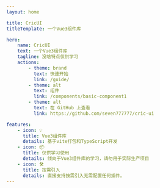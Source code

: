 ```yaml
---
layout: home

title: CricUI
titleTemplate: 一个Vue3组件库

hero:
    name: CricUI
    text: 一个Vue3组件库
    tagline: 没啥特点仅供学习
    actions:
        - theme: brand
          text: 快速开始
          link: /guide/
        - theme: alt
          text: 组件
          link: /components/basic-component1
        - theme: alt
          text: 在 GitHub 上查看
          link: https://github.com/seven777777/cric-ui

features:
    - icon: 💡
      title: Vue3组件库
      details: 基于vite打包和TypeScript开发
    - icon: 📦
      title: 仅供学习使用
      details: 倾向于Vue3组件库的学习，请勿用于实际生产项目
    - icon: 🛠️
      title: 按需引入
      details: 直接支持按需引入无需配置任何插件。
---
```


